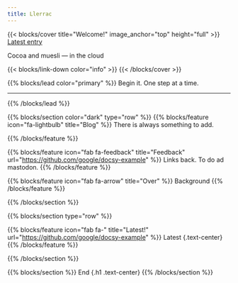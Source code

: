 ```yaml
---
title: Llerrac
---
```


{{< blocks/cover title="Welcome!" image_anchor="top" height="full" >}}
<a class="btn btn-lg btn-primary me-3 mb-4" href="/docs/">
  Latest entry <i class="fas fa-arrow-alt-circle-right ms-2"></i>
</a>
<p class="lead mt-5">Cocoa and muesli &mdash; in the cloud</p>
{{< blocks/link-down color="info" >}}
{{< /blocks/cover >}}

{{% blocks/lead color="primary" %}}
Begin it. One step at a time.

---

{{% /blocks/lead %}}

{{% blocks/section color="dark" type="row" %}}
{{% blocks/feature icon="fa-lightbulb" title="Blog" %}}
There is always something to add.

{{% /blocks/feature %}}

{{% blocks/feature icon="fab fa-feedback" title="Feedback" url="https://github.com/google/docsy-example" %}}
Links back. To do ad mastodon. 
{{% /blocks/feature %}}


{{% blocks/feature icon="fab fa-arrow" title="Over" %}}
Background
{{% /blocks/feature %}}


{{% /blocks/section %}}


{{% blocks/section type="row" %}}

{{% blocks/feature icon="fab fa-" title="Latest!"
    url="https://github.com/google/docsy-example" %}}
Latest 
{.text-center}
{{% /blocks/feature %}}


{{% /blocks/section %}}


{{% blocks/section %}}
End
{.h1 .text-center}
{{% /blocks/section %}}